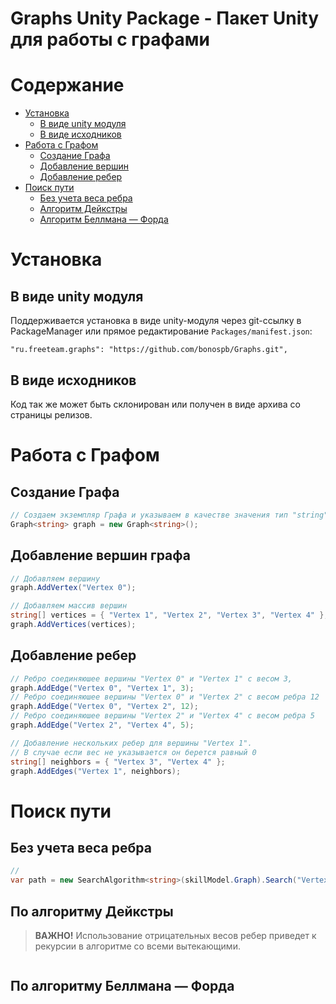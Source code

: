 # Graphs Unity Package - Пакет Unity для работы с графами

# Содержание
* [Установка](#Установка)
	* [В виде unity модуля](#В-виде-unity-модуля)
	* [В виде исходников](#В-виде-исходников)
* [Работа с Графом](#Работа-с-Графом)
	* [Создание Графа](#Создание-Графа)
	* [Добавление вершин](#Добавление-вершин-графа)
	* [Добавление ребер](#Добавление-ребер)
* [Поиск пути](#Поиск-пути)
	* [Без учета веса ребра](#Без-учета-веса-ребра)
	* [Алгоритм Дейкстры](#Поиск-по-алгоритму-Дейкстры)
	* [Алгоритм Беллмана — Форда](#Поиск-по-Алгоритму-Беллмана-—-Форда)

# Установка

## В виде unity модуля
Поддерживается установка в виде unity-модуля через git-ссылку в PackageManager или прямое редактирование `Packages/manifest.json`:
```
"ru.freeteam.graphs": "https://github.com/bonospb/Graphs.git",
```

## В виде исходников
Код так же может быть склонирован или получен в виде архива со страницы релизов.

# Работа с Графом

## Создание Графа
```c#
// Создаем экземпляр Графа и указываем в качестве значения тип "string"
Graph<string> graph = new Graph<string>();
```

## Добавление вершин графа
```c#
// Добавляем вершину
graph.AddVertex("Vertex 0");

// Добавляем массив вершин
string[] vertices = { "Vertex 1", "Vertex 2", "Vertex 3", "Vertex 4" };
graph.AddVertices(vertices);
```

## Добавление ребер
```c#
// Ребро соединяюшее вершины "Vertex 0" и "Vertex 1" с весом 3,
graph.AddEdge("Vertex 0", "Vertex 1", 3);
// Ребро соединяюшее вершины "Vertex 0" и "Vertex 2" с весом ребра 12
graph.AddEdge("Vertex 0", "Vertex 2", 12);
// Ребро соединяюшее вершины "Vertex 2" и "Vertex 4" с весом ребра 5
graph.AddEdge("Vertex 2", "Vertex 4", 5);

// Добавление нескольких ребер для вершины "Vertex 1". 
// В случае если вес не указывается он берется равный 0
string[] neighbors = { "Vertex 3", "Vertex 4" };
graph.AddEdges("Vertex 1", neighbors);
```

# Поиск пути

## Без учета веса ребра
```c#
// 
var path = new SearchAlgorithm<string>(skillModel.Graph).Search("Vertex 0", "Vertex 4", GraphSearchTypes.BFS);
```

## По алгоритму Дейкстры
> **ВАЖНО!** Использование отрицательных весов ребер приведет к рекурсии в алгоритме со всеми вытекающими.
```c#
```
 
## По алгоритму Беллмана — Форда
```c#
```

